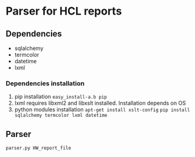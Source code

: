 # Parser for HCL reports

## Dependencies
* sqlalchemy
* termcolor
* datetime
* lxml

### Dependencies installation
1. pip installation
`easy_install-a.b pip`
2. lxml requires libxml2 and libxslt installed. Installation depends on OS
3. python modules installation
`apt-get install xslt-config`
`pip install sqlalchemy termcolor lxml datetime`

## Parser
`parser.py HW_report_file`
